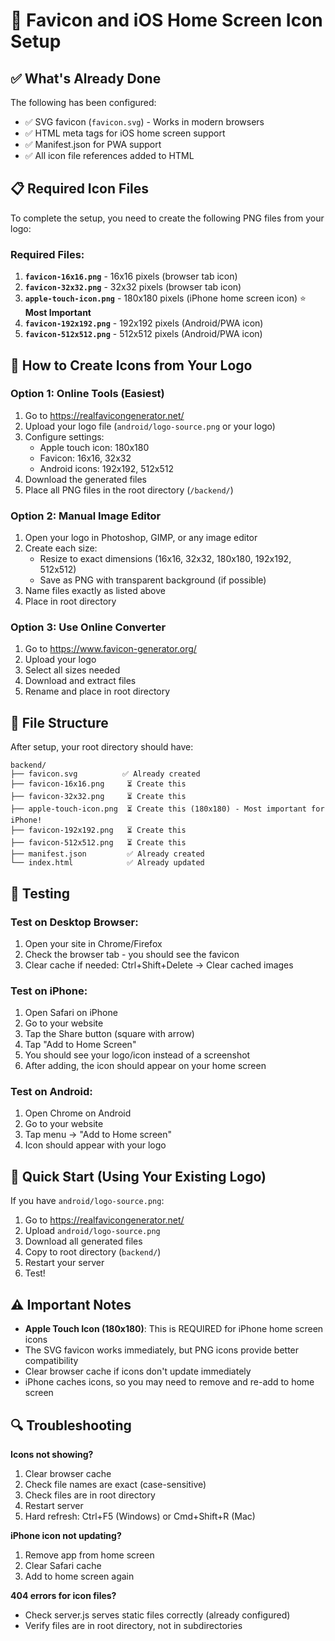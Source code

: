# 📱 Favicon and iOS Home Screen Icon Setup

## ✅ What's Already Done

The following has been configured:
- ✅ SVG favicon (`favicon.svg`) - Works in modern browsers
- ✅ HTML meta tags for iOS home screen support
- ✅ Manifest.json for PWA support
- ✅ All icon file references added to HTML

## 📋 Required Icon Files

To complete the setup, you need to create the following PNG files from your logo:

### Required Files:
1. **`favicon-16x16.png`** - 16x16 pixels (browser tab icon)
2. **`favicon-32x32.png`** - 32x32 pixels (browser tab icon)
3. **`apple-touch-icon.png`** - 180x180 pixels (iPhone home screen icon) ⭐ **Most Important**
4. **`favicon-192x192.png`** - 192x192 pixels (Android/PWA icon)
5. **`favicon-512x512.png`** - 512x512 pixels (Android/PWA icon)

## 🎨 How to Create Icons from Your Logo

### Option 1: Online Tools (Easiest)
1. Go to https://realfavicongenerator.net/
2. Upload your logo file (`android/logo-source.png` or your logo)
3. Configure settings:
   - Apple touch icon: 180x180
   - Favicon: 16x16, 32x32
   - Android icons: 192x192, 512x512
4. Download the generated files
5. Place all PNG files in the root directory (`/backend/`)

### Option 2: Manual Image Editor
1. Open your logo in Photoshop, GIMP, or any image editor
2. Create each size:
   - Resize to exact dimensions (16x16, 32x32, 180x180, 192x192, 512x512)
   - Save as PNG with transparent background (if possible)
3. Name files exactly as listed above
4. Place in root directory

### Option 3: Use Online Converter
1. Go to https://www.favicon-generator.org/
2. Upload your logo
3. Select all sizes needed
4. Download and extract files
5. Rename and place in root directory

## 📂 File Structure

After setup, your root directory should have:
```
backend/
├── favicon.svg          ✅ Already created
├── favicon-16x16.png     ⏳ Create this
├── favicon-32x32.png     ⏳ Create this
├── apple-touch-icon.png  ⏳ Create this (180x180) - Most important for iPhone!
├── favicon-192x192.png   ⏳ Create this
├── favicon-512x512.png   ⏳ Create this
├── manifest.json         ✅ Already created
└── index.html            ✅ Already updated
```

## 🧪 Testing

### Test on Desktop Browser:
1. Open your site in Chrome/Firefox
2. Check the browser tab - you should see the favicon
3. Clear cache if needed: Ctrl+Shift+Delete → Clear cached images

### Test on iPhone:
1. Open Safari on iPhone
2. Go to your website
3. Tap the Share button (square with arrow)
4. Tap "Add to Home Screen"
5. You should see your logo/icon instead of a screenshot
6. After adding, the icon should appear on your home screen

### Test on Android:
1. Open Chrome on Android
2. Go to your website
3. Tap menu → "Add to Home screen"
4. Icon should appear with your logo

## 🎯 Quick Start (Using Your Existing Logo)

If you have `android/logo-source.png`:
1. Go to https://realfavicongenerator.net/
2. Upload `android/logo-source.png`
3. Download all generated files
4. Copy to root directory (`backend/`)
5. Restart your server
6. Test!

## ⚠️ Important Notes

- **Apple Touch Icon (180x180)**: This is REQUIRED for iPhone home screen icons
- The SVG favicon works immediately, but PNG icons provide better compatibility
- Clear browser cache if icons don't update immediately
- iPhone caches icons, so you may need to remove and re-add to home screen

## 🔍 Troubleshooting

**Icons not showing?**
1. Clear browser cache
2. Check file names are exact (case-sensitive)
3. Check files are in root directory
4. Restart server
5. Hard refresh: Ctrl+F5 (Windows) or Cmd+Shift+R (Mac)

**iPhone icon not updating?**
1. Remove app from home screen
2. Clear Safari cache
3. Add to home screen again

**404 errors for icon files?**
- Check server.js serves static files correctly (already configured)
- Verify files are in root directory, not in subdirectories

